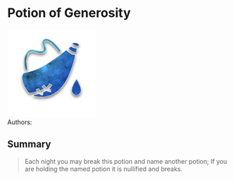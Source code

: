 # Potion of Generosity
<img src="https://raw.githubusercontent.com/yoyosource/BOTC-HomeBrew/master/Potion/Blue/Potion of Generosity/image.png" alt="drawing" width="200"/>\
Authors: 

## Summary
> Each night you may break this potion and name another potion; If you are holding the named potion it is nullified and breaks.

